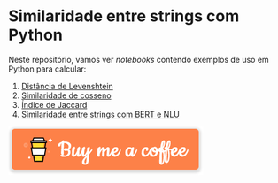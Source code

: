 # Similaridade entre strings com Python

Neste repositório, vamos ver *notebooks* contendo exemplos de uso em Python para calcular:

1. [Distância de Levenshtein](https://github.com/lisaterumi/similaridade-string-python/blob/main/distancia%20de%20levenshtein.ipynb)
1. [Similaridade de cosseno](https://github.com/lisaterumi/similaridade-string-python/blob/main/similaridade%20de%20cosseno.ipynb)
1. [Índice de Jaccard](https://github.com/lisaterumi/similaridade-string-python/blob/main/similaridade%20jaccard.ipynb)
1. [Similaridade entre strings com BERT e NLU](https://github.com/lisaterumi/similaridade-string-python/blob/main/Similaridade_de_strings_com_BERT_e_NLU.ipynb)

<a href="https://www.buymeacoffee.com/lisaterumi"><img src="https://github.com/lisaterumi/lisaterumi/blob/main/bymeacoffe_link.png" alt="By me a coffe"/></a>
